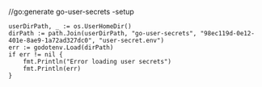 //go:generate go-user-secrets -setup

	userDirPath, _ := os.UserHomeDir()
	dirPath := path.Join(userDirPath, "go-user-secrets", "98ec119d-0e12-401e-8ae9-1a72ad327dc0", "user-secret.env")
	err := godotenv.Load(dirPath)
	if err != nil {
		fmt.Println("Error loading user secrets")
		fmt.Println(err)
	}